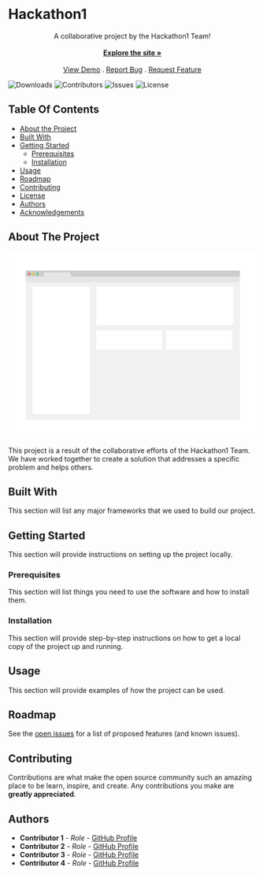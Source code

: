 <br/>
<p align="center">
  <h1>Hackathon1</h1>
  <p align="center">
    A collaborative project by the Hackathon1 Team!
    <br/>
    <br/>
    <a href="https://pallav46.github.io/Hackathon1/"><strong>Explore the site »</strong></a>
    <br/>
    <br/>
    <a href="https://github.com/Pallav46/Hackathon1">View Demo</a>
    .
    <a href="https://github.com/Pallav46/Hackathon1/issues">Report Bug</a>
    .
    <a href="https://github.com/Pallav46/Hackathon1/issues">Request Feature</a>
  </p>
</p>

![Downloads](https://img.shields.io/github/downloads/Pallav46/Hackathon1/total) ![Contributors](https://img.shields.io/github/contributors/Pallav46/Hackathon1?color=dark-green) ![Issues](https://img.shields.io/github/issues/Pallav46/Hackathon1) ![License](https://img.shields.io/github/license/Pallav46/Hackathon1)

## Table Of Contents

- [About the Project](#about-the-project)
- [Built With](#built-with)
- [Getting Started](#getting-started)
  - [Prerequisites](#prerequisites)
  - [Installation](#installation)
- [Usage](#usage)
- [Roadmap](#roadmap)
- [Contributing](#contributing)
- [License](#license)
- [Authors](#authors)
- [Acknowledgements](#acknowledgements)

## About The Project

![Screen Shot](images/screenshot.png)

This project is a result of the collaborative efforts of the Hackathon1 Team. We have worked together to create a solution that addresses a specific problem and helps others.

## Built With

This section will list any major frameworks that we used to build our project.

## Getting Started

This section will provide instructions on setting up the project locally.

### Prerequisites

This section will list things you need to use the software and how to install them.

### Installation

This section will provide step-by-step instructions on how to get a local copy of the project up and running.

## Usage

This section will provide examples of how the project can be used.

## Roadmap

See the [open issues](https://github.com/Pallav46/Hackathon1/issues) for a list of proposed features (and known issues).

## Contributing

Contributions are what make the open source community such an amazing place to be learn, inspire, and create. Any contributions you make are **greatly appreciated**.

## Authors

- **Contributor 1** - _Role_ - [GitHub Profile](https://github.com/)
- **Contributor 2** - _Role_ - [GitHub Profile](https://github.com/)
- **Contributor 3** - _Role_ - [GitHub Profile](https://github.com/)
- **Contributor 4** - _Role_ - [GitHub Profile](https://github.com/)

